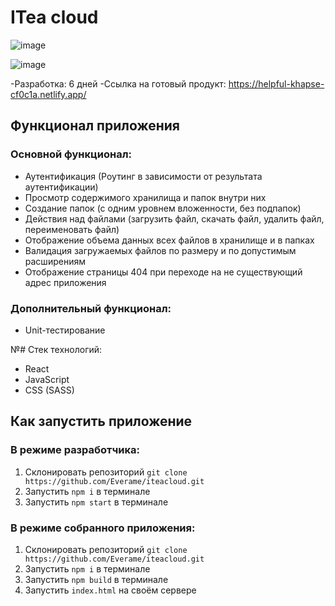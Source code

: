 # ITea cloud
![image](https://github.com/Everame/iteacloud/assets/28521346/415cf8f8-80d6-4073-81da-cb56a166f950)

![image](https://github.com/Everame/iteacloud/assets/28521346/9df9d3b7-26b3-47da-a02b-575eb9e7cba2)

-Разработка: 6 дней
-Ссылка на готовый продукт: https://helpful-khapse-cf0c1a.netlify.app/

## Функционал приложения

### Основной функционал:

- Аутентификация (Роутинг в зависимости от результата аутентификации)
- Просмотр содержимого хранилища и папок внутри них
- Создание папок (с одним уровнем вложенности, без подпапок)
- Действия над файлами (загрузить файл, скачать файл, удалить файл, переименовать файл)
- Отображение объема данных всех файлов в хранилище и в папках
- Валидация загружаемых файлов по размеру и по допустимым расширениям
- Отображение страницы 404 при переходе на не существующий адрес приложения

### Дополнительный функционал:

- Unit-тестирование

№# Стек технологий:

- React
- JavaScript
- CSS (SASS)

## Как запустить приложение

### В режиме разработчика:

1) Склонировать репозиторий ``` git clone https://github.com/Everame/iteacloud.git ```
2) Запустить ```npm i``` в терминале
3) Запустить ```npm start``` в терминале

### В режиме собранного приложения:

1) Склонировать репозиторий ``` git clone https://github.com/Everame/iteacloud.git ```
2) Запустить ```npm i``` в терминале
3) Запустить ```npm build``` в терминале
4) Запустить ```index.html``` на своём сервере
